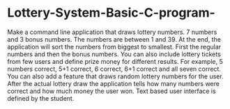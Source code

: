 # Lottery-System-Basic-C-program-
Make a command line application that draws lottery numbers. 7 numbers and 3 bonus numbers. The numbers are between 1 and 39. At the end, the application will sort the numbers from biggest to smallest. First the regular numbers and then the bonus numbers. You can also include lottery tickets from few users and define prize money for different results. For example, 5 numbers correct, 5+1 correct, 6 correct, 6+1 correct and all seven correct. You can also add a feature that draws random lottery numbers for the user. After the actual lottery draw the application tells how many numbers were correct and how much money the user won. Text based user interface is defined by the student.
